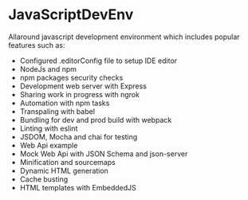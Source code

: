 # JavaScriptDevEnv

Allaround javascript development environment which includes popular features such as:
* Configured .editorConfig file to setup IDE editor
* NodeJs and npm
* npm packages security checks
* Development web server with Express
* Sharing work in progress with ngrok
* Automation with npm tasks
* Transpaling with babel
* Bundling for dev and prod build with webpack
* Linting with eslint
* JSDOM, Mocha and chai for testing
* Web Api example
* Mock Web Api with JSON Schema and json-server
* Minification and sourcemaps
* Dynamic HTML generation
* Cache busting
* HTML templates with EmbeddedJS 
